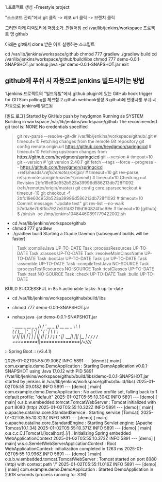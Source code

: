 1.프로젝트 생성
-Freestyle project

"소스코드 관리"에서
git 클릭 -> 레포 url 클릭 -> 브랜치 클릭

그러면 아래 디렉토리에 저장소가..만들어짐
cd /var/lib/jenkins/workspace
프로젝트 명 github

아래는 git에서 clone 받은 이후 실행하는 스크립트

cd /var/lib/jenkins/workspace/github
chmod 777 gradlew
./gradlew build
cd /var/lib/jenkins/workspace/github/build/libs
chmod 777 demo-0.0.1-SNAPSHOT.jar
nohup java -jar demo-0.0.1-SNAPSHOT.jar
exit


## github에 푸쉬 시 자동으로 jenkins 빌드시키는 방법
1.jenkins 프로젝트의 "빌드유발"에서 github plugin에 있는 GitHub hook trigger for GITScm polling를 체크함
2.github webhook생성
3.github에 변경사항 푸쉬 시 자동으로 jenkins에 빌드됨

[빌드 로그]
Started by GitHub push by heydgmon
Running as SYSTEM
Building in workspace /var/lib/jenkins/workspace/github
The recommended git tool is: NONE
No credentials specified
 > git rev-parse --resolve-git-dir /var/lib/jenkins/workspace/github/.git # timeout=10
Fetching changes from the remote Git repository
 > git config remote.origin.url https://github.com/heydgmon/springcicd # timeout=10
Fetching upstream changes from https://github.com/heydgmon/springcicd
 > git --version # timeout=10
 > git --version # 'git version 2.40.1'
 > git fetch --tags --force --progress -- https://github.com/heydgmon/springcicd +refs/heads/*:refs/remotes/origin/* # timeout=10
 > git rev-parse refs/remotes/origin/master^{commit} # timeout=10
Checking out Revision 2bfc19e60c952b523a39996d586213db728f1092 (refs/remotes/origin/master)
 > git config core.sparsecheckout # timeout=10
 > git checkout -f 2bfc19e60c952b523a39996d586213db728f1092 # timeout=10
Commit message: "Update test"
 > git rev-list --no-walk 57e0a8e7b8f5b7927e51fd82f19d160824fbc99e # timeout=10
[github] $ /bin/sh -xe /tmp/jenkins10484460891779422002.sh
+ cd /var/lib/jenkins/workspace/github
+ chmod 777 gradlew
+ ./gradlew build
Starting a Gradle Daemon (subsequent builds will be faster)
> Task :compileJava UP-TO-DATE
> Task :processResources UP-TO-DATE
> Task :classes UP-TO-DATE
> Task :resolveMainClassName UP-TO-DATE
> Task :bootJar UP-TO-DATE
> Task :jar UP-TO-DATE
> Task :assemble UP-TO-DATE
> Task :compileTestJava NO-SOURCE
> Task :processTestResources NO-SOURCE
> Task :testClasses UP-TO-DATE
> Task :test NO-SOURCE
> Task :check UP-TO-DATE
> Task :build UP-TO-DATE

BUILD SUCCESSFUL in 8s
5 actionable tasks: 5 up-to-date
+ cd /var/lib/jenkins/workspace/github/build/libs
+ chmod 777 demo-0.0.1-SNAPSHOT.jar
+ nohup java -jar demo-0.0.1-SNAPSHOT.jar

  .   ____          _            __ _ _
 /\\ / ___'_ __ _ _(_)_ __  __ _ \ \ \ \
( ( )\___ | '_ | '_| | '_ \/ _` | \ \ \ \
 \\/  ___)| |_)| | | | | || (_| |  ) ) ) )
  '  |____| .__|_| |_|_| |_\__, | / / / /
 =========|_|==============|___/=/_/_/_/

 :: Spring Boot ::                (v3.4.1)

2025-01-02T05:55:09.006Z  INFO 5891 --- [demo] [           main] com.example.demo.DemoApplication         : Starting DemoApplication v0.0.1-SNAPSHOT using Java 17.0.12 with PID 5891 (/var/lib/jenkins/workspace/github/build/libs/demo-0.0.1-SNAPSHOT.jar started by jenkins in /var/lib/jenkins/workspace/github/build/libs)
2025-01-02T05:55:09.018Z  INFO 5891 --- [demo] [           main] com.example.demo.DemoApplication         : No active profile set, falling back to 1 default profile: "default"
2025-01-02T05:55:10.304Z  INFO 5891 --- [demo] [           main] o.s.b.w.embedded.tomcat.TomcatWebServer  : Tomcat initialized with port 8080 (http)
2025-01-02T05:55:10.322Z  INFO 5891 --- [demo] [           main] o.apache.catalina.core.StandardService   : Starting service [Tomcat]
2025-01-02T05:55:10.323Z  INFO 5891 --- [demo] [           main] o.apache.catalina.core.StandardEngine    : Starting Servlet engine: [Apache Tomcat/10.1.34]
2025-01-02T05:55:10.371Z  INFO 5891 --- [demo] [           main] o.a.c.c.C.[Tomcat].[localhost].[/]       : Initializing Spring embedded WebApplicationContext
2025-01-02T05:55:10.373Z  INFO 5891 --- [demo] [           main] w.s.c.ServletWebServerApplicationContext : Root WebApplicationContext: initialization completed in 1263 ms
2025-01-02T05:55:10.996Z  INFO 5891 --- [demo] [           main] o.s.b.w.embedded.tomcat.TomcatWebServer  : Tomcat started on port 8080 (http) with context path '/'
2025-01-02T05:55:11.016Z  INFO 5891 --- [demo] [           main] com.example.demo.DemoApplication         : Started DemoApplication in 2.618 seconds (process running for 3.16)
